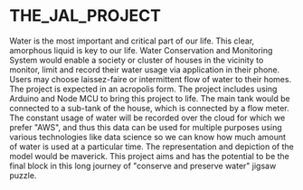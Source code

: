# THE_JAL_PROJECT
Water is the most important and critical part of our life. This clear, amorphous liquid is key to our life. Water Conservation and Monitoring System would enable a society or cluster of houses in the vicinity to monitor, limit and record their water usage via application in their phone. Users may choose laissez-faire or intermittent flow of water to their homes. The project is expected in an acropolis form.  The project includes using Arduino and Node MCU to bring this project to life. The main tank would be connected to a sub-tank of the house, which is connected by a flow meter. The constant usage of water will be recorded over the cloud for which we prefer "AWS", and thus this data can be used for multiple purposes using various technologies like data science so we can know how much amount of water is used at a particular time. The representation and depiction of the model would be maverick. This project aims and has the potential to be the final block in this long journey of "conserve and preserve water" jigsaw puzzle.
